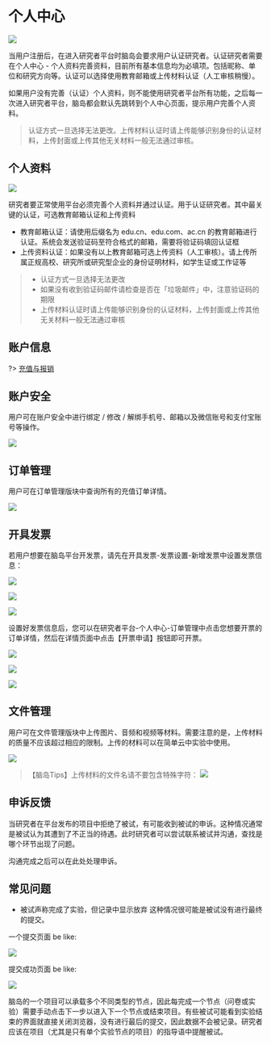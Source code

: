 # 个人中心

![](imgs/27.png)

当用户注册后，在进入研究者平台时脑岛会要求用户认证研究者。认证研究者需要在个人中心 - 个人资料完善资料，目前所有基本信息均为必填项。包括昵称、单位和研究方向等。认证可以选择使用教育邮箱或上传材料认证（人工审核稍慢）。

如果用户没有完善（认证）个人资料，则不能使用研究者平台所有功能，之后每一次进入研究者平台，脑岛都会默认先跳转到个人中心页面，提示用户完善个人资料。

> 认证方式一旦选择无法更改。上传材料认证时请上传能够识别身份的认证材料，上传封面或上传其他无关材料一般无法通过审核。

## 个人资料

![](imgs/156161.png)

研究者要正常使用平台必须完善个人资料并通过认证。用于认证研究者。其中最关键的认证，可选教育邮箱认证和上传资料

* 教育邮箱认证：请使用后缀名为 edu.cn、edu.com、ac.cn 的教育邮箱进行认证。系统会发送验证码至符合格式的邮箱，需要将验证码填回认证框
* 上传资料认证：如果没有以上教育邮箱可选上传资料（人工审核）。请上传所属正规高校、研究所或研究型企业的身份证明材料，如学生证或工作证等

> * 认证方式一旦选择无法更改
> * 如果没有收到验证码邮件请检查是否在「垃圾邮件」中，注意验证码的期限
> * 上传材料认证时请上传能够识别身份的认证材料，上传封面或上传其他无关材料一般无法通过审核

## 账户信息 <!-- {docsify-ignore} -->

?> [充值与报销](recharge.md)

## 账户安全

用户可在账户安全中进行绑定 / 修改 / 解绑手机号、邮箱以及微信账号和支付宝账号等操作。

![](imgs/67-2.png)

## 订单管理

用户可在订单管理版块中查询所有的充值订单详情。

![](imgs/67-3.png)

## 开具发票

若用户想要在脑岛平台开发票，请先在开具发票-发票设置-新增发票中设置发票信息：

![](imgs/67-4.png)

![](imgs/0.png)

![](imgs/68-3.png)

设置好发票信息后，您可以在研究者平台-个人中心-订单管理中点击您想要开票的订单详情，然后在详情页面中点击【开票申请】按钮即可开票。

![](imgs/68-4.png)

![](imgs/0.png)

![](imgs/68-5.png)

## 文件管理

用户可在文件管理版块中上传图片、音频和视频等材料。需要注意的是，上传材料的质量不应该超过相应的限制。上传的材料可以在简单云中实验中使用。

![](imgs/67-5.png)

> 【脑岛Tips】上传材料的文件名请不要包含特殊字符：
> ![](imgs/69.png)


## 申诉反馈

当研究者在平台发布的项目中拒绝了被试，有可能收到被试的申诉。这种情况通常是被试认为其遭到了不正当的待遇。此时研究者可以尝试联系被试并沟通，查找是哪个环节出现了问题。

沟通完成之后可以在此处处理申诉。

## 常见问题

* 被试声称完成了实验，但记录中显示放弃
    这种情况很可能是被试没有进行最终的提交。

一个提交页面 be like:

![](imgs/1512040549417619457.png)

提交成功页面 be like:

![](imgs/3270f3e3-7083-443c-9a7b-e68aa4a07fc9.png)

脑岛的一个项目可以承载多个不同类型的节点，因此每完成一个节点（问卷或实验）需要手动点击下一步以进入下一个节点或结束项目。有些被试可能看到实验结束的界面就直接关闭浏览器，没有进行最后的提交，因此数据不会被记录。研究者应该在项目（尤其是只有单个实验节点的项目）的指导语中提醒被试。